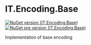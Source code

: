 # IT.Encoding.Base
[![NuGet version (IT.Encoding.Base)](https://img.shields.io/nuget/v/IT.Encoding.Base.svg)](https://www.nuget.org/packages/IT.Encoding.Base)
[![NuGet pre version (IT.Encoding.Base)](https://img.shields.io/nuget/vpre/IT.Encoding.Base.svg)](https://www.nuget.org/packages/IT.Encoding.Base)

Implementation of base encoding